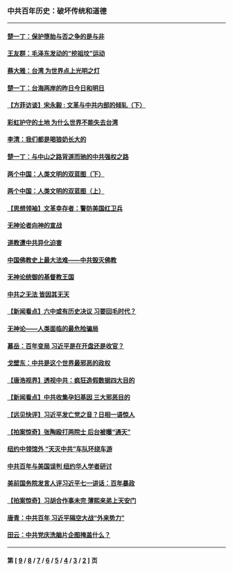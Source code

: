 ### 中共百年历史：破坏传统和道德
---
#### [楚一丁：保护堕胎与否之争的是与非](../../pages/nf1176114/n13815642.md?01290430) 
#### [王友群：毛泽东发动的“挖祖坟”运动](../../pages/nf1176114/n13723639.md?01290430) 
#### [蔡大雅：台湾 为世界点上光明之灯](../../pages/nf1176114/n13531530.md?01290430) 
#### [楚一丁：台海两岸的昨日今日和明日](../../pages/nf1176114/n13531468.md?01290430) 
#### [【方菲访谈】宋永毅 : 文革与中共内部的倾轧（下）](../../pages/nf1176114/n13486836.md?01290430) 
#### [彩虹护守的土地 为什么世界不能失去台湾](../../pages/nf1176114/n13476849.md?01290430) 
#### [李清：我们都是喝狼奶长大的](../../pages/nf1176114/n13471478.md?01290430) 
#### [楚一丁：与中山之路背道而驰的中共强权之路](../../pages/nf1176114/n13437270.md?01290430) 
#### [两个中国：人类文明的双蓝图（下）](../../pages/nf1176114/n13423132.md?01290430) 
#### [两个中国：人类文明的双蓝图（上）](../../pages/nf1176114/n13422687.md?01290430) 
#### [【思想领袖】文革幸存者：警防美国红卫兵](../../pages/nf1176114/n13339289.md?01290430) 
#### [无神论者向神的宣战](../../pages/nf1176114/n13281535.md?01290430) 
#### [道教遭中共异化迫害](../../pages/nf1176114/n13281463.md?01290430) 
#### [中国佛教史上最大法难——中共毁灭佛教](../../pages/nf1176114/n13281397.md?01290430) 
#### [无神论统御的基督教王国](../../pages/nf1176114/n13281280.md?01290430) 
#### [中共之无法 皆因其无天](../../pages/nf1176114/n13281088.md?01290430) 
#### [【新闻看点】六中或有历史决议 习要回毛时代？](../../pages/nf1176114/n13222895.md?01290430) 
#### [无神论——人类面临的最危险骗局](../../pages/nf1176114/n13196137.md?01290430) 
#### [慕岳：百年变局 习近平是在开盘还是收官？](../../pages/nf1176114/n13206516.md?01290430) 
#### [戈壁东：中共是这个世界最邪恶的政权](../../pages/nf1176114/n13085641.md?01290430) 
#### [【唐浩视界】透视中共：疯狂造假数据四大目的](../../pages/nf1176114/n13080590.md?01290430) 
#### [【新闻看点】中共收集孕妇基因 三大邪恶目的](../../pages/nf1176114/n13077182.md?01290430) 
#### [【远见快评】习近平发亡党之音？日相一语惊人](../../pages/nf1176114/n13074809.md?01290430) 
#### [【拍案惊奇】张陶殴打两院士 后台被曝“通天”](../../pages/nf1176114/n13070496.md?01290430) 
#### [纽约中领馆外 “天灭中共”车队环绕车游](../../pages/nf1176114/n13070693.md?01290430) 
#### [中共百年与美国误判 纽约华人学者研讨](../../pages/nf1176114/n13067969.md?01290430) 
#### [美前国务院发言人评习近平七一讲话：百年暴政](../../pages/nf1176114/n13066986.md?01290430) 
#### [【拍案惊奇】习胡合作事未完 薄熙来弟上天安门](../../pages/nf1176114/n13065867.md?01290430) 
#### [唐青：中共百年 习近平隔空大战“外来势力”](../../pages/nf1176114/n13065976.md?01290430) 
#### [田云：中共党庆洗脑片企图掩盖什么？](../../pages/nf1176114/n13064395.md?01290430) 

---
#### 第 [ [9](./9.md?01290430) / [8](./8.md?01290430) / [7](./7.md?01290430) / [6](./6.md?01290430) / [5](./5.md?01290430) / [4](./4.md?01290430) / [3](./3.md?01290430) / [2](./2.md?01290430) ] 页
